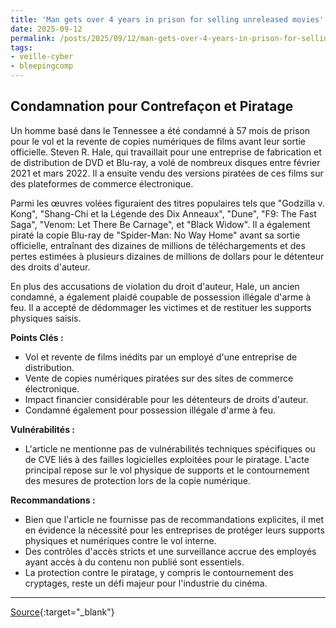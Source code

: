 ```yaml
---
title: 'Man gets over 4 years in prison for selling unreleased movies'
date: 2025-09-12
permalink: /posts/2025/09/12/man-gets-over-4-years-in-prison-for-selling-unreleased-movies/
tags:
- veille-cyber
- bleepingcomp
---
```

## Condamnation pour Contrefaçon et Piratage

Un homme basé dans le Tennessee a été condamné à 57 mois de prison pour le vol et la revente de copies numériques de films avant leur sortie officielle. Steven R. Hale, qui travaillait pour une entreprise de fabrication et de distribution de DVD et Blu-ray, a volé de nombreux disques entre février 2021 et mars 2022. Il a ensuite vendu des versions piratées de ces films sur des plateformes de commerce électronique.

Parmi les œuvres volées figuraient des titres populaires tels que "Godzilla v. Kong", "Shang-Chi et la Légende des Dix Anneaux", "Dune", "F9: The Fast Saga", "Venom: Let There Be Carnage", et "Black Widow". Il a également piraté la copie Blu-ray de "Spider-Man: No Way Home" avant sa sortie officielle, entraînant des dizaines de millions de téléchargements et des pertes estimées à plusieurs dizaines de millions de dollars pour le détenteur des droits d'auteur.

En plus des accusations de violation du droit d'auteur, Hale, un ancien condamné, a également plaidé coupable de possession illégale d'arme à feu. Il a accepté de dédommager les victimes et de restituer les supports physiques saisis.

**Points Clés :**

*   Vol et revente de films inédits par un employé d'une entreprise de distribution.
*   Vente de copies numériques piratées sur des sites de commerce électronique.
*   Impact financier considérable pour les détenteurs de droits d'auteur.
*   Condamné également pour possession illégale d'arme à feu.

**Vulnérabilités :**

*   L'article ne mentionne pas de vulnérabilités techniques spécifiques ou de CVE liés à des failles logicielles exploitées pour le piratage. L'acte principal repose sur le vol physique de supports et le contournement des mesures de protection lors de la copie numérique.

**Recommandations :**

*   Bien que l'article ne fournisse pas de recommandations explicites, il met en évidence la nécessité pour les entreprises de protéger leurs supports physiques et numériques contre le vol interne.
*   Des contrôles d'accès stricts et une surveillance accrue des employés ayant accès à du contenu non publié sont essentiels.
*   La protection contre le piratage, y compris le contournement des cryptages, reste un défi majeur pour l'industrie du cinéma.

---
[Source](https://www.bleepingcomputer.com/news/security/man-gets-over-4-years-in-prison-for-selling-unreleased-movies/){:target="_blank"}
